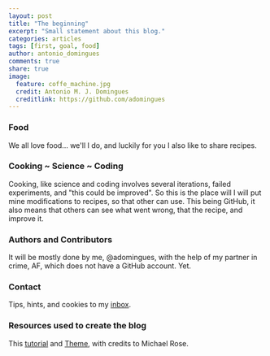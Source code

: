 ```yaml
---
layout: post
title: "The beginning"
excerpt: "Small statement about this blog."
categories: articles
tags: [first, goal, food]
author: antonio_domingues
comments: true
share: true
image:
  feature: coffe_machine.jpg
  credit: Antonio M. J. Domingues
  creditlink: https://github.com/adomingues
---
```


### Food
We all love food... we'll I do, and luckily for you I also like to share recipes.

### Cooking ~ Science ~ Coding
Cooking, like science and coding involves several iterations, failed experiments, and "this could be improved". So this is the place will I will put mine modifications to recipes, so that other can use. This being GitHub, it also means that others can see what went wrong, that the recipe, and improve it. 

<!-- ### Creating pages manually
If you prefer to not use the automatic generator, push a branch named `gh-pages` to your repository to create a page manually. In addition to supporting regular HTML content, GitHub Pages support Jekyll, a simple, blog aware static site generator. Jekyll makes it easy to create site-wide headers and footers without having to copy them across every page. It also offers intelligent blog support and other advanced templating features.
 -->
 
### Authors and Contributors
It will be mostly done by me, @adomingues, with the help of my partner in crime, AF, which does not have a GitHub account. Yet.

### Contact
Tips, hints, and cookies to my [inbox](amjdomingues@gmail.com).

### Resources used to create the blog
This [tutorial](https://help.github.com/articles/creating-project-pages-manually/) and [Theme](http://mmistakes.github.io/so-simple-theme/theme-setup/), with credits to Michael Rose.
